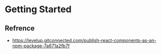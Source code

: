 # Getting Started

## Refrence
- https://levelup.gitconnected.com/publish-react-components-as-an-npm-package-7a671a2fb7f
